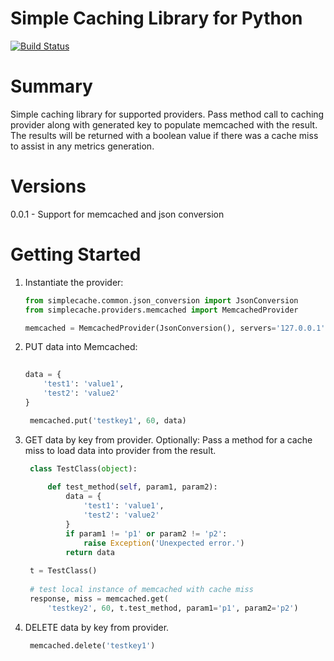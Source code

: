 # Simple Caching Library for Python
[![Build Status](https://travis-ci.org/stajkowski/py-simple-cache.svg?branch=master)](https://travis-ci.org/stajkowski/py-simple-cache)

# Summary
Simple caching library for supported providers.  Pass method call to caching provider along with
generated key to populate memcached with the result.  The results will be returned with a boolean value
if there was a cache miss to assist in any metrics generation.

# Versions
0.0.1 - Support for memcached and json conversion

# Getting Started
1. Instantiate the provider:
   ```python
   from simplecache.common.json_conversion import JsonConversion
   from simplecache.providers.memcached import MemcachedProvider

   memcached = MemcachedProvider(JsonConversion(), servers='127.0.0.1')
   ```
2. PUT data into Memcached:
   ```python
       
   data = {
       'test1': 'value1',
       'test2': 'value2'
   }
   
    memcached.put('testkey1', 60, data) 
   ```
3. GET data by key from provider.  Optionally: Pass a method for a cache miss to load
data into provider from the result.

   ```python
    class TestClass(object):
    
        def test_method(self, param1, param2):
            data = {
                'test1': 'value1',
                'test2': 'value2'
            }
            if param1 != 'p1' or param2 != 'p2':
                raise Exception('Unexpected error.')
            return data
    
    t = TestClass()
    
    # test local instance of memcached with cache miss
    response, miss = memcached.get(
        'testkey2', 60, t.test_method, param1='p1', param2='p2')
   ```
4. DELETE data by key from provider.
   ```python
    memcached.delete('testkey1')
   ```